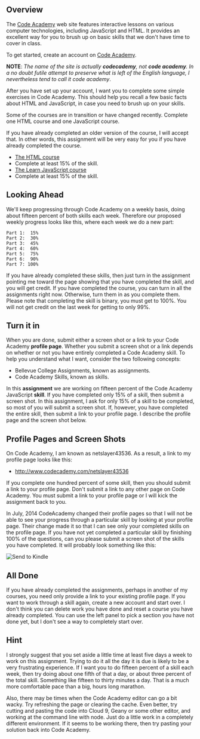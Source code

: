 ## Overview

The [Code Academy][caws] web site features interactive lessons on various computer technologies, including JavaScript and HTML. It provides an excellent way for you to brush up on basic skills that we don't have time to cover in class.

To get started, create  an account on [Code Academy][caws].

**NOTE**: _The name of the site is actually **codecademy**, not **code academy**. In a no doubt futile attempt to preserve what is left of the English language, I nevertheless tend to call it code academy_.

After you have set up your account, I want you to complete some simple exercises in Code Academy. This should help you recall a few basic facts about HTML and JavaScript, in case you need to brush up on your skills.

Some of the courses are in transition or have changed recently. Complete one HTML course and one JavaScript course.

If you have already completed an older version of the course, I will accept that. In other words, this assignment will be very easy for you if you have already completed the course.

- [The HTML course](https://www.codecademy.com/learn/learn-html)
- Complete at least 15% of the skill.
- [The Learn JavaScript course][tljc]
- Complete at least 15% of the skill.

## Looking Ahead

We'll keep progressing through Code Academy on a weekly basis, doing about fifteen percent of both skills each week. Therefore our proposed weekly progress looks like this, where each week we do a new part:

	Part 1:  15%
	Part 2:  30%
	Part 3:  45%
	Part 4:  60%
	Part 5:  75%
	Part 6:  90%
	Part 7: 100%

If you have already completed these skills, then just turn in the assignment pointing me toward the page showing that you have completed the skill, and you will get credit. If you have completed the course, you can turn in all the assignments right now. Otherwise, turn them in as you complete them. Please note that completing the skill is binary, you must get to 100%. You will not get credit on the last week for getting to only 99%.

## Turn it in

When you are done, submit either a screen shot or a link to your Code Academy **profile page**. Whether you submit a screen shot or a link depends on whether or not you have entirely completed a Code Academy skill. To help you understand what I want, consider the two following concepts:

- Bellevue College Assignments, known as assignments.
- Code Academy Skills, known as skills.

In this **assignment** we are working on fifteen percent of the Code Academy JavaScript **skill**. If you have completed only 15% of a skill, then submit a screen shot. In this assignment, I ask for only 15% of a skill to be completed, so most of you will submit a screen shot. If, however, you have completed the entire skill, then submit a link to your profile page. I describe the profile page and the screen shot below.

## Profile Pages and Screen Shots

On Code Academy, I am known as netslayer43536. As a result, a link to my profile page looks like this:

- <http://www.codecademy.com/netslayer43536>

If you complete one hundred percent of some skill, then you should submit a link to your profile page. Don't submit a link to any other page on Code Academy. You must submit a link to your profile page or I will kick the assignment back to you.

In July, 2014 CodeAcademy changed their profile pages so that I will not be able to see your progress through a particular skill by looking at your profile page. Their change made it so that I can see only your completed skills on the profile page. If you have not yet completed a particular skill by finishing 100% of the questions, can you please submit a screen shot of the skills you have completed. It will probably look something like this:

![Send to Kindle](https://drive.google.com/uc?export=view&id=0B25UTAlOfPRGcnB5VG8zMVVDWFE)

## All Done

If you have already completed the assignments, perhaps in another of my courses, you need only provide a link to your existing profile page. If you want to work through a skill again, create a new account and start over.  I don't think you can delete work you have done and reset a course you have already completed. You can use the left panel to pick a section you have not done yet, but I don't see a way to completely start over.

## Hint

I strongly suggest that you set aside a little time at least five days a week to work on this assignment. Trying to do it all the day it is due is likely to be a very frustrating experience. If I want you to do fifteen percent of a skill each week, then try doing about one fifth of that a day, or about three percent of the total skill. Something like fifteen to thirty minutes a day. That is a much more comfortable pace than a big, hours long marathon.

Also, there may be times when the Code Academy editor can go a bit wacky. Try refreshing the page or clearing the cache. Even better, try cutting and pasting the code into Cloud 9, Geany or some other editor, and working at the command line with node. Just do a little work in a completely different environment. If it seems to be working there, then try pasting your solution back into Code Academy.

[tljc]: https://www.codecademy.com/learn/learn-javascript
[caws]:http://www.codecademy.com/
